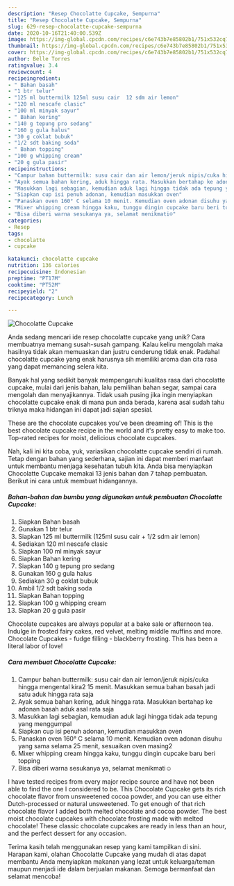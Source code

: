 ```yaml
---
description: "Resep Chocolatte Cupcake, Sempurna"
title: "Resep Chocolatte Cupcake, Sempurna"
slug: 629-resep-chocolatte-cupcake-sempurna
date: 2020-10-16T21:40:00.539Z
image: https://img-global.cpcdn.com/recipes/c6e743b7e85802b1/751x532cq70/chocolatte-cupcake-foto-resep-utama.jpg
thumbnail: https://img-global.cpcdn.com/recipes/c6e743b7e85802b1/751x532cq70/chocolatte-cupcake-foto-resep-utama.jpg
cover: https://img-global.cpcdn.com/recipes/c6e743b7e85802b1/751x532cq70/chocolatte-cupcake-foto-resep-utama.jpg
author: Belle Torres
ratingvalue: 3.4
reviewcount: 4
recipeingredient:
- " Bahan basah"
- "1 btr telur"
- "125 ml buttermilk 125ml susu cair  12 sdm air lemon"
- "120 ml nescafe clasic"
- "100 ml minyak sayur"
- " Bahan kering"
- "140 g tepung pro sedang"
- "160 g gula halus"
- "30 g coklat bubuk"
- "1/2 sdt baking soda"
- " Bahan topping"
- "100 g whipping cream"
- "20 g gula pasir"
recipeinstructions:
- "Campur bahan buttermilk: susu cair dan air lemon/jeruk nipis/cuka hingga mengental kira2 15 menit. Masukkan semua bahan basah jadi satu aduk hingga rata saja"
- "Ayak semua bahan kering, aduk hingga rata. Masukkan bertahap ke adonan basah aduk asal rata saja"
- "Masukkan lagi sebagian, kemudian aduk lagi hingga tidak ada tepung yang menggumpal"
- "Siapkan cup isi penuh adonan, kemudian masukkan oven"
- "Panaskan oven 160° C selama 10 menit. Kemudian oven adonan disuhu yang sama selama 25 menit, sesuaikan oven masing2"
- "Mixer whipping cream hingga kaku, tunggu dingin cupcake baru beri topping"
- "Bisa diberi warna sesukanya ya, selamat menikmati☺"
categories:
- Resep
tags:
- chocolatte
- cupcake

katakunci: chocolatte cupcake 
nutrition: 136 calories
recipecuisine: Indonesian
preptime: "PT17M"
cooktime: "PT52M"
recipeyield: "2"
recipecategory: Lunch

---
```



![Chocolatte Cupcake](https://img-global.cpcdn.com/recipes/c6e743b7e85802b1/751x532cq70/chocolatte-cupcake-foto-resep-utama.jpg)

Anda sedang mencari ide resep chocolatte cupcake yang unik? Cara membuatnya memang susah-susah gampang. Kalau keliru mengolah maka hasilnya tidak akan memuaskan dan justru cenderung tidak enak. Padahal chocolatte cupcake yang enak harusnya sih memiliki aroma dan cita rasa yang dapat memancing selera kita.

Banyak hal yang sedikit banyak mempengaruhi kualitas rasa dari chocolatte cupcake, mulai dari jenis bahan, lalu pemilihan bahan segar, sampai cara mengolah dan menyajikannya. Tidak usah pusing jika ingin menyiapkan chocolatte cupcake enak di mana pun anda berada, karena asal sudah tahu triknya maka hidangan ini dapat jadi sajian spesial.

These are the chocolate cupcakes you&#39;ve been dreaming of! This is the best chocolate cupcake recipe in the world and it&#39;s pretty easy to make too. Top-rated recipes for moist, delicious chocolate cupcakes.


Nah, kali ini kita coba, yuk, variasikan chocolatte cupcake sendiri di rumah. Tetap dengan bahan yang sederhana, sajian ini dapat memberi manfaat untuk membantu menjaga kesehatan tubuh kita. Anda bisa menyiapkan Chocolatte Cupcake memakai 13 jenis bahan dan 7 tahap pembuatan. Berikut ini cara untuk membuat hidangannya.

<!--inarticleads1-->

##### Bahan-bahan dan bumbu yang digunakan untuk pembuatan Chocolatte Cupcake:

1. Siapkan  Bahan basah
1. Gunakan 1 btr telur
1. Siapkan 125 ml buttermilk (125ml susu cair + 1/2 sdm air lemon)
1. Sediakan 120 ml nescafe clasic
1. Siapkan 100 ml minyak sayur
1. Siapkan  Bahan kering
1. Siapkan 140 g tepung pro sedang
1. Gunakan 160 g gula halus
1. Sediakan 30 g coklat bubuk
1. Ambil 1/2 sdt baking soda
1. Siapkan  Bahan topping
1. Siapkan 100 g whipping cream
1. Siapkan 20 g gula pasir


Chocolate cupcakes are always popular at a bake sale or afternoon tea. Indulge in frosted fairy cakes, red velvet, melting middle muffins and more. Chocolate Cupcakes - fudge filling - blackberry frosting. This has been a literal labor of love! 

<!--inarticleads2-->

##### Cara membuat Chocolatte Cupcake:

1. Campur bahan buttermilk: susu cair dan air lemon/jeruk nipis/cuka hingga mengental kira2 15 menit. Masukkan semua bahan basah jadi satu aduk hingga rata saja
1. Ayak semua bahan kering, aduk hingga rata. Masukkan bertahap ke adonan basah aduk asal rata saja
1. Masukkan lagi sebagian, kemudian aduk lagi hingga tidak ada tepung yang menggumpal
1. Siapkan cup isi penuh adonan, kemudian masukkan oven
1. Panaskan oven 160° C selama 10 menit. Kemudian oven adonan disuhu yang sama selama 25 menit, sesuaikan oven masing2
1. Mixer whipping cream hingga kaku, tunggu dingin cupcake baru beri topping
1. Bisa diberi warna sesukanya ya, selamat menikmati☺


I have tested recipes from every major recipe source and have not been able to find the one I considered to be. This Chocolate Cupcake gets its rich chocolate flavor from unsweetened cocoa powder, and you can use either Dutch-processed or natural unsweetened. To get enough of that rich chocolate flavor I added both melted chocolate and cocoa powder. The best moist chocolate cupcakes with chocolate frosting made with melted chocolate! These classic chocolate cupcakes are ready in less than an hour, and the perfect dessert for any occasion. 

Terima kasih telah menggunakan resep yang kami tampilkan di sini. Harapan kami, olahan Chocolatte Cupcake yang mudah di atas dapat membantu Anda menyiapkan makanan yang lezat untuk keluarga/teman maupun menjadi ide dalam berjualan makanan. Semoga bermanfaat dan selamat mencoba!
